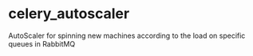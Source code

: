 # celery_autoscaler
AutoScaler for spinning new machines according to the load on specific queues in RabbitMQ

